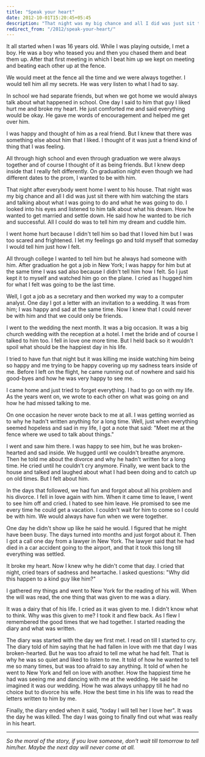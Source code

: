 ```yaml
---
title: "Speak your heart"
date: 2012-10-01T15:20:45+05:45
description: "That night was my big chance and all I did was just sit there..."
redirect_from: "/2012/speak-your-heart/"
---
```


It all started when I was 16 years old. While I was playing outside, I met a boy. He was a boy who teased you and then you chased them and beat them up. After that first meeting in which I beat him up we kept on meeting and beating each other up at the fence.

We would meet at the fence all the time and we were always together. I would tell him all my secrets. He was very listen to what I had to say.

In school we had separate friends, but when we got home we would always talk about what happened in school. One day I said to him that guy I liked hurt me and broke my heart. He just comforted me and said everything would be okay. He gave me words of encouragement and helped me get over him.

I was happy and thought of him as a real friend. But I knew that there was something else about him that I liked. I thought of it was just a friend kind of thing that I was feeling.

All through high school and even through graduation we were always together and of course I thought of it as being friends. But I knew deep inside that I really felt differently. On graduation night even though we had different dates to the prom, I wanted to be with him.

That night after everybody went home I went to his house. That night was my big chance and all I did was just sit there with him watching the stars and talking about what I was going to do and what he was going to do. I looked into his eyes and listened to him talk about what his dream. How he wanted to get married and settle down. He said how he wanted to be rich and successful. All I could do was to tell him my dream and cuddle him.

I went home hurt because I didn't tell him so bad that I loved him but I was too scared and frightened. I let my feelings go and told myself that someday I would tell him just how I felt.

All through college I wanted to tell him but he always had someone with him. After graduation he got a job in New York; I was happy for him but at the same time I was sad also because I didn't tell him how I felt. So I just kept it to myself and watched him go on the plane. I cried as I hugged him for what I felt was going to be the last time.

Well, I got a job as a secretary and then worked my way to a computer analyst. One day I got a letter with an invitation to a wedding. It was from him; I was happy and sad at the same time. Now I knew that I could never be with him and that we could only be friends.

I went to the wedding the next month. It was a big occasion. It was a big church wedding with the reception at a hotel. I met the bride and of course I talked to him too. I fell in love one more time. But I held back so it wouldn't spoil what should be the happiest day in his life.

I tried to have fun that night but it was killing me inside watching him being so happy and me trying to be happy covering up my sadness tears inside of me. Before I left on the flight, he came running out of nowhere and said his good-byes and how he was very happy to see me.

I came home and just tried to forget everything. I had to go on with my life. As the years went on, we wrote to each other on what was going on and how he had missed talking to me.

On one occasion he never wrote back to me at all. I was getting worried as to why he hadn't written anything for a long time. Well, just when everything seemed hopeless and sad in my life, I got a note that said: "Meet me at the fence where we used to talk about things."

I went and saw him there. I was happy to see him, but he was broken-hearted and sad inside. We hugged until we couldn't breathe anymore. Then he told me about the divorce and why he hadn't written for a long time. He cried until he couldn't cry anymore. Finally, we went back to the house and talked and laughed about what I had been doing and to catch up on old times. But I felt about him.

In the days that followed, we had fun and forgot about all his problem and his divorce. I fell in love again with him. When it came time to leave, I went to see him off and cried. I hated to see him leave. He promised to see me every time he could get a vacation. I couldn't wait for him to come so I could be with him. We would always have fun when we were together.

One day he didn't show up like he said he would. I figured that he might have been busy. The days turned into months and just forgot about it. Then I got a call one day from a lawyer in New York. The lawyer said that he had died in a car accident going to the airport, and that it took this long till everything was settled.

It broke my heart. Now I knew why he didn't come that day. I cried that night, cried tears of sadness and heartache. I asked questions: "Why did this happen to a kind guy like him?"

I gathered my things and went to New York for the reading of his will. When the will was read, the one thing that was given to me was a diary.

It was a dairy that of his life. I cried as it was given to me. I didn't know what to think. Why was this given to me? I took it and flew back. As I flew I remembered the good times that we had together. I started reading the diary and what was written.

The diary was started with the day we first met. I read on till I started to cry. The diary told of him saying that he had fallen in love with me that day I was broken-hearted. But he was too afraid to tell me what he had felt. That is why he was so quiet and liked to listen to me. It told of how he wanted to tell me so many times, but was too afraid to say anything. It told of when he went to New York and fell on love with another. How the happiest time he had was seeing me and dancing with me at the wedding. He said he imagined it was our wedding. How he was always unhappy till he had no choice but to divorce his wife. How the best time in his life was to read the letters written to him by me.

Finally, the diary ended when it said, "today I will tell her I love her". It was the day he was killed. The day I was going to finally find out what was really in his heart.

---

*So the moral of the story, if you love someone, don't wait till tomorrow to tell him/her. Maybe the next day will never come at all.*
